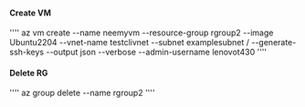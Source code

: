 
 #### Create VM
 
 ''''
 az vm create --name neemyvm --resource-group rgroup2 --image Ubuntu2204 --vnet-name testclivnet --subnet examplesubnet /
 --generate-ssh-keys --output json --verbose --admin-username lenovot430
 ''''



 #### Delete RG

''''
 az group delete --name rgroup2
 ''''

